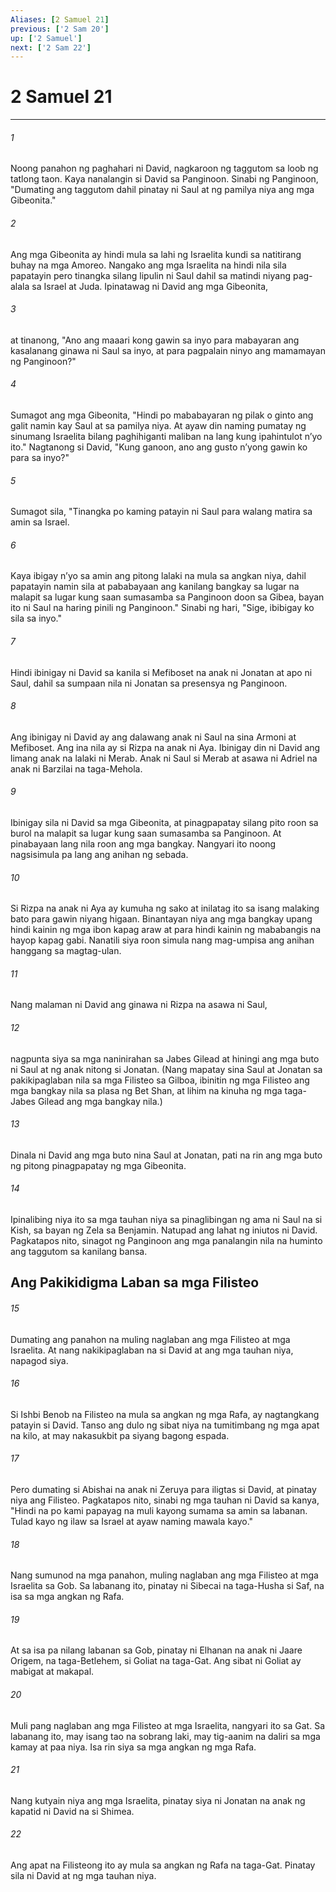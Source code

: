 ```yaml
---
Aliases: [2 Samuel 21]
previous: ['2 Sam 20']
up: ['2 Samuel']
next: ['2 Sam 22']
---
```

# 2 Samuel 21

***

###### 1
Noong panahon ng paghahari ni David, nagkaroon ng taggutom sa loob ng tatlong taon. Kaya nanalangin si David sa Panginoon. Sinabi ng Panginoon, "Dumating ang taggutom dahil pinatay ni Saul at ng pamilya niya ang mga Gibeonita." 

###### 2
Ang mga Gibeonita ay hindi mula sa lahi ng Israelita kundi sa natitirang buhay na mga Amoreo. Nangako ang mga Israelita na hindi nila sila papatayin pero tinangka silang lipulin ni Saul dahil sa matindi niyang pag-alala sa Israel at Juda. Ipinatawag ni David ang mga Gibeonita, 

###### 3
at tinanong, "Ano ang maaari kong gawin sa inyo para mabayaran ang kasalanang ginawa ni Saul sa inyo, at para pagpalain ninyo ang mamamayan ng Panginoon?" 

###### 4
Sumagot ang mga Gibeonita, "Hindi po mababayaran ng pilak o ginto ang galit namin kay Saul at sa pamilya niya. At ayaw din naming pumatay ng sinumang Israelita bilang paghihiganti maliban na lang kung ipahintulot nʼyo ito." Nagtanong si David, "Kung ganoon, ano ang gusto nʼyong gawin ko para sa inyo?" 

###### 5
Sumagot sila, "Tinangka po kaming patayin ni Saul para walang matira sa amin sa Israel. 

###### 6
Kaya ibigay nʼyo sa amin ang pitong lalaki na mula sa angkan niya, dahil papatayin namin sila at pababayaan ang kanilang bangkay sa lugar na malapit sa lugar kung saan sumasamba sa Panginoon doon sa Gibea, bayan ito ni Saul na haring pinili ng Panginoon." Sinabi ng hari, "Sige, ibibigay ko sila sa inyo." 

###### 7
Hindi ibinigay ni David sa kanila si Mefiboset na anak ni Jonatan at apo ni Saul, dahil sa sumpaan nila ni Jonatan sa presensya ng Panginoon. 

###### 8
Ang ibinigay ni David ay ang dalawang anak ni Saul na sina Armoni at Mefiboset. Ang ina nila ay si Rizpa na anak ni Aya. Ibinigay din ni David ang limang anak na lalaki ni Merab. Anak ni Saul si Merab at asawa ni Adriel na anak ni Barzilai na taga-Mehola. 

###### 9
Ibinigay sila ni David sa mga Gibeonita, at pinagpapatay silang pito roon sa burol na malapit sa lugar kung saan sumasamba sa Panginoon. At pinabayaan lang nila roon ang mga bangkay. Nangyari ito noong nagsisimula pa lang ang anihan ng sebada. 

###### 10
Si Rizpa na anak ni Aya ay kumuha ng sako at inilatag ito sa isang malaking bato para gawin niyang higaan. Binantayan niya ang mga bangkay upang hindi kainin ng mga ibon kapag araw at para hindi kainin ng mababangis na hayop kapag gabi. Nanatili siya roon simula nang mag-umpisa ang anihan hanggang sa magtag-ulan. 

###### 11
Nang malaman ni David ang ginawa ni Rizpa na asawa ni Saul, 

###### 12
nagpunta siya sa mga naninirahan sa Jabes Gilead at hiningi ang mga buto ni Saul at ng anak nitong si Jonatan. (Nang mapatay sina Saul at Jonatan sa pakikipaglaban nila sa mga Filisteo sa Gilboa, ibinitin ng mga Filisteo ang mga bangkay nila sa plasa ng Bet Shan, at lihim na kinuha ng mga taga-Jabes Gilead ang mga bangkay nila.) 

###### 13
Dinala ni David ang mga buto nina Saul at Jonatan, pati na rin ang mga buto ng pitong pinagpapatay ng mga Gibeonita. 

###### 14
Ipinalibing niya ito sa mga tauhan niya sa pinaglibingan ng ama ni Saul na si Kish, sa bayan ng Zela sa Benjamin. Natupad ang lahat ng iniutos ni David. Pagkatapos nito, sinagot ng Panginoon ang mga panalangin nila na huminto ang taggutom sa kanilang bansa.

## Ang Pakikidigma Laban sa mga Filisteo 

###### 15
Dumating ang panahon na muling naglaban ang mga Filisteo at mga Israelita. At nang nakikipaglaban na si David at ang mga tauhan niya, napagod siya. 

###### 16
Si Ishbi Benob na Filisteo na mula sa angkan ng mga Rafa, ay nagtangkang patayin si David. Tanso ang dulo ng sibat niya na tumitimbang ng mga apat na kilo, at may nakasukbit pa siyang bagong espada. 

###### 17
Pero dumating si Abishai na anak ni Zeruya para iligtas si David, at pinatay niya ang Filisteo. Pagkatapos nito, sinabi ng mga tauhan ni David sa kanya, "Hindi na po kami papayag na muli kayong sumama sa amin sa labanan. Tulad kayo ng ilaw sa Israel at ayaw naming mawala kayo." 

###### 18
Nang sumunod na mga panahon, muling naglaban ang mga Filisteo at mga Israelita sa Gob. Sa labanang ito, pinatay ni Sibecai na taga-Husha si Saf, na isa sa mga angkan ng Rafa. 

###### 19
At sa isa pa nilang labanan sa Gob, pinatay ni Elhanan na anak ni Jaare Origem, na taga-Betlehem, si Goliat na taga-Gat. Ang sibat ni Goliat ay mabigat at makapal. 

###### 20
Muli pang naglaban ang mga Filisteo at mga Israelita, nangyari ito sa Gat. Sa labanang ito, may isang tao na sobrang laki, may tig-aanim na daliri sa mga kamay at paa niya. Isa rin siya sa mga angkan ng mga Rafa. 

###### 21
Nang kutyain niya ang mga Israelita, pinatay siya ni Jonatan na anak ng kapatid ni David na si Shimea. 

###### 22
Ang apat na Filisteong ito ay mula sa angkan ng Rafa na taga-Gat. Pinatay sila ni David at ng mga tauhan niya.
